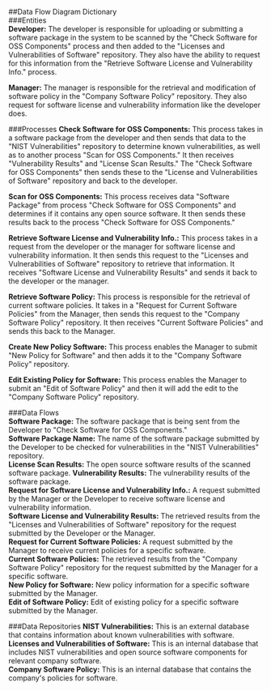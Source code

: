 ##Data Flow Diagram Dictionary  
###Entities  
**Developer:** The developer is responsible for uploading or submitting a software package in the system to be scanned by the "Check Software for OSS Components" process and then added to the "Licenses and Vulnerabilities of Software" repository. They also have the ability to request for this information from the "Retrieve Software License and Vulnerability Info." process.

**Manager:** The manager is responsible for the retrieval and modification of software policy in the "Company Software Policy" repository. They also request for software license and vulnerability information like the developer does.  


###Processes
**Check Software for OSS Components:** This process takes in a software package from the developer and then sends that data to the "NIST Vulnerabilities" repository  to determine known vulnerabilities, as well as to another process "Scan for OSS Components." It then receives "Vulnerability Results" and "License Scan Results." The "Check Software for OSS Components" then sends these to the "License and Vulnerabilities of Software" repository and back to the developer.

**Scan for OSS Components:** This process receives data "Software Package" from process "Check Software for OSS Components" and determines if it contains any open source software. It then sends these results back to the process "Check Software for OSS Components."

**Retrieve Software License and Vulnerability Info.:** This process takes in a request from the developer or the manager for software license and vulnerability information. It then sends this request to the "Licenses and Vulnerabilities of Software" repository to retrieve that information. It receives "Software License and Vulnerability Results" and sends it back to the developer or the manager.

**Retrieve Software Policy:** This process is responsible for the retrieval of current software policies. It takes in a "Request for Current Software Policies" from the Manager, then sends this request to the "Company Software Policy" repository. It then receives "Current Software Policies" and sends this back to the Manager.

**Create New Policy Software:** This process enables the Manager to submit "New Policy for Software" and then adds it to the "Company Software Policy" repository.

**Edit Existing Policy for Software:** This process enables the Manager to submit an "Edit of Software Policy" and then it will add the edit to the "Company Software Policy" repository.


###Data Flows  
**Software Package:** The software package that is being sent from the Developer to "Check Software for OSS Components."  
**Software Package Name:** The name of the software package submitted by the Developer to be checked for vulnerabilities in the "NIST Vulnerabilities" repository.  
**License Scan Results:** The open source software results of the scanned software package.
**Vulnerability Results:** The vulnerability results of the software package.  
**Request for Software License and Vulnerability Info.:** A request submitted by the Manager or the Developer to receive software license and vulnerability information.  
**Software License and Vulnerability Results:** The retrieved results from the "Licenses and Vulnerabilities of Software" repository for the request submitted by the Developer or the Manager.  
**Request for Current Software Policies:**  A request submitted by the Manager to receive current policies for a specific software.  
**Current Software Policies:** The retrieved results from the "Company Software Policy" repository for the request submitted by the Manager for a specific software.  
**New Policy for Software:** New policy information for a specific software submitted by the Manager.  
**Edit of Software Policy:** Edit of existing policy for a specific software submitted by the Manager.  



###Data Repositories
**NIST Vulnerabilities:** This is an external database that contains information about known vulnerabilities with software.  
**Licenses and Vulnerabilities of Software:** This is an internal database that includes NIST vulnerabilities and open source software components for relevant company software.  
**Company Software Policy:** This is an internal database that contains the company's policies for software.
